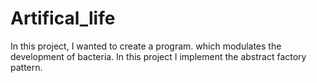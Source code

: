 # Artifical_life
In this project, I wanted to create a program. 
which modulates the development of bacteria. 
In this project I implement the abstract factory pattern.
